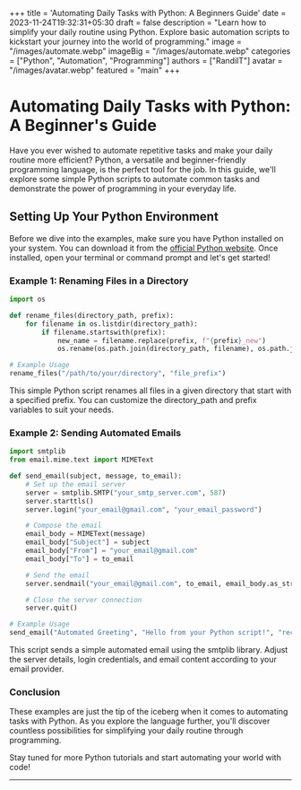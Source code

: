 +++
title = 'Automating Daily Tasks with Python: A Beginners Guide'
date = 2023-11-24T19:32:31+05:30
draft = false
description = "Learn how to simplify your daily routine using Python. Explore basic automation scripts to kickstart your journey into the world of programming."
image = "/images/automate.webp"
imageBig = "/images/automate.webp"
categories = ["Python", "Automation", "Programming"]
authors = ["RandilT"]
avatar = "/images/avatar.webp"
featured = "main"
+++

# Automating Daily Tasks with Python: A Beginner's Guide

Have you ever wished to automate repetitive tasks and make your daily routine more efficient? Python, a versatile and beginner-friendly programming language, is the perfect tool for the job. In this guide, we'll explore some simple Python scripts to automate common tasks and demonstrate the power of programming in your everyday life.

## Setting Up Your Python Environment

Before we dive into the examples, make sure you have Python installed on your system. You can download it from the [official Python website](https://www.python.org/downloads/). Once installed, open your terminal or command prompt and let's get started!

### Example 1: Renaming Files in a Directory

```python
import os

def rename_files(directory_path, prefix):
    for filename in os.listdir(directory_path):
        if filename.startswith(prefix):
            new_name = filename.replace(prefix, f"{prefix}_new")
            os.rename(os.path.join(directory_path, filename), os.path.join(directory_path, new_name))

# Example Usage
rename_files("/path/to/your/directory", "file_prefix")
```

This simple Python script renames all files in a given directory that start with a specified prefix. You can customize the directory_path and prefix variables to suit your needs.

### Example 2: Sending Automated Emails

```python
import smtplib
from email.mime.text import MIMEText

def send_email(subject, message, to_email):
    # Set up the email server
    server = smtplib.SMTP("your_smtp_server.com", 587)
    server.starttls()
    server.login("your_email@gmail.com", "your_email_password")

    # Compose the email
    email_body = MIMEText(message)
    email_body["Subject"] = subject
    email_body["From"] = "your_email@gmail.com"
    email_body["To"] = to_email

    # Send the email
    server.sendmail("your_email@gmail.com", to_email, email_body.as_string())

    # Close the server connection
    server.quit()

# Example Usage
send_email("Automated Greeting", "Hello from your Python script!", "recipient@example.com")


```

This script sends a simple automated email using the smtplib library. Adjust the server details, login credentials, and email content according to your email provider.

### Conclusion

These examples are just the tip of the iceberg when it comes to automating tasks with Python. As you explore the language further, you'll discover countless possibilities for simplifying your daily routine through programming.

Stay tuned for more Python tutorials and start automating your world with code!

---
